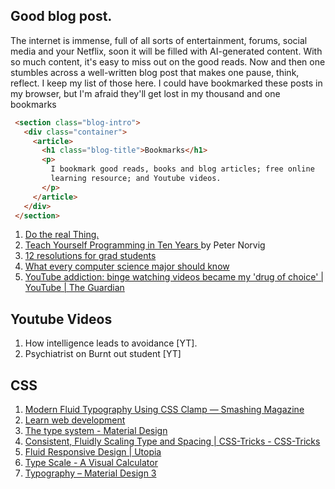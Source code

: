 ## Good blog post. 

The internet is immense, full of all sorts of entertainment, forums, social media and your Netflix, soon it will be filled with AI-generated content. With so much content, it's easy to miss out on the good reads. Now and then one stumbles across a well-written blog post that makes one pause, think, reflect. I keep my list of those here. I could have bookmarked these posts in my browser, but I'm afraid they'll get lost in my thousand and one bookmarks

```html
 <section class="blog-intro">
   <div class="container">
     <article>
       <h1 class="blog-title">Bookmarks</h1>
       <p>
         I bookmark good reads, books and blog articles; free online
         learning resource; and Youtube videos.
       </p>
     </article>
   </div>
 </section>

```

1. [Do the real Thing.](https://www.scotthyoung.com/blog/2020/05/04/do-the-real-thing/)
2. [Teach Yourself Programming in Ten Years ](http://norvig.com/21-days.html?goodforonemore)by Peter Norvig
3. [12 resolutions for grad students](https://matt.might.net/articles/grad-student-resolutions/)
4. [What every computer science major should know](https://matt.might.net/articles/what-cs-majors-should-know/)
5. [YouTube addiction: binge watching videos became my 'drug of choice' | YouTube | The Guardian](https://www.theguardian.com/us-news/2019/may/03/youtube-addiction-mental-health)

## Youtube Videos
1. How intelligence leads to avoidance [YT].
1. Psychiatrist on Burnt out student [YT]

## CSS 
1. [Modern Fluid Typography Using CSS Clamp — Smashing Magazine ](https://www.smashingmagazine.com/2022/01/modern-fluid-typography-css-clamp/)
2. [Learn web development](https://web.dev/learn/)
3. [The type system - Material Design](https://m2.material.io/design/typography/the-type-system.html)
4. [Consistent, Fluidly Scaling Type and Spacing | CSS-Tricks - CSS-Tricks](https://css-tricks.com/consistent-fluidly-scaling-type-and-spacing/)
5. [Fluid Responsive Design | Utopia](https://utopia.fyi/)
2. [Type Scale - A Visual Calculator](https://typescale.com/)
3. [Typography – Material Design 3 ](https://m3.material.io/styles/typography/overview)

